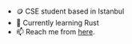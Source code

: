 

- 🪙 CSE student based in Istanbul
- 🌱 Currently learning Rust
- 📫 Reach me from [here]([https://www.example.com](https://y.at/%F0%9F%A4%98%F0%9F%9A%80%F0%9F%8E%B0%F0%9F%94%AE)https://y.at/%F0%9F%A4%98%F0%9F%9A%80%F0%9F%8E%B0%F0%9F%94%AE).

